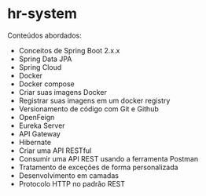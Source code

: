 # hr-system
Conteúdos abordados:

- Conceitos de Spring Boot 2.x.x
- Spring Data JPA
- Spring Cloud
- Docker
- Docker compose
- Criar suas imagens Docker
- Registrar suas imagens em um docker registry
- Versionamento de código com Git e Github
- OpenFeign
- Eureka Server
- API Gateway
- Hibernate
- Criar uma API RESTful
- Consumir uma API REST usando a ferramenta Postman
- Tratamento de exceções de forma personalizada
- Desenvolvimento em camadas
- Protocolo HTTP no padrão REST



